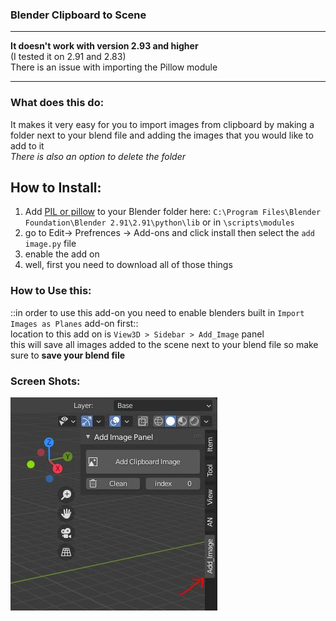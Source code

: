 ### Blender Clipboard to Scene


---

**It doesn't work with version 2.93 and higher**  
(I tested it on 2.91 and 2.83)  
There is an issue with importing the Pillow module 

---

### What does this do:
It makes it very easy for you to import images from clipboard by making a folder next to your blend file and adding the images that you would like to add to it   
_There is also an option to delete the folder_

## How to Install:  

1. Add [PIL or pillow](https://pillow.readthedocs.io/en/stable/) to your Blender folder here: `C:\Program Files\Blender Foundation\Blender 2.91\2.91\python\lib` or in `\scripts\modules`     
2. go to Edit-> Prefrences -> Add-ons and click install then select the `add image.py` file
3. enable  the add on
4. well, first you need to download all of those things 

### How to Use this:
::in order to use this add-on you need to enable blenders built in `Import Images as Planes` add-on first::  
location to this add on is `View3D > Sidebar > Add_Image` panel  
this will save all images added to the scene next to your blend file so make sure to **save your blend file** 

### Screen Shots:
![panel location](Screen%20Shot/panel%20location.JPG)
